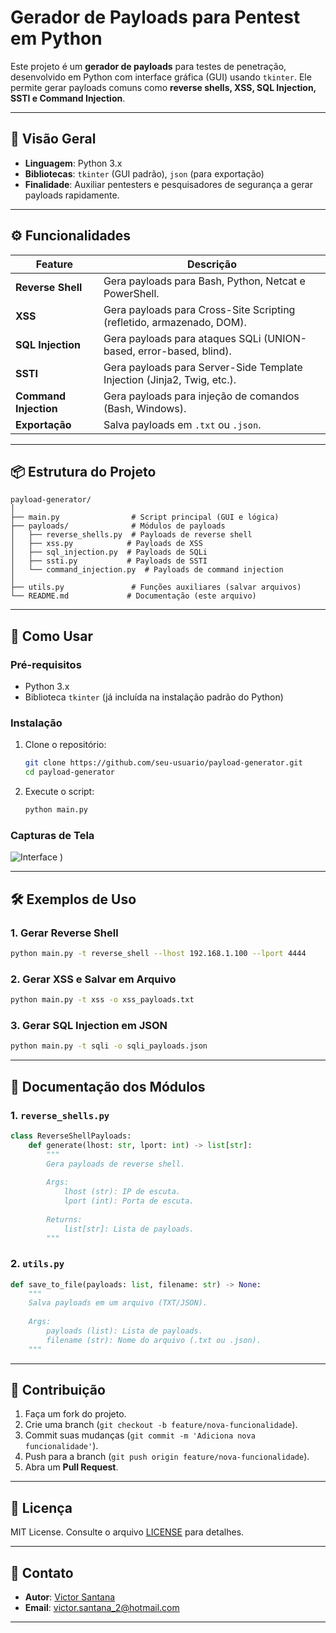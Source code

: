 # **Gerador de Payloads para Pentest em Python**

Este projeto é um **gerador de payloads** para testes de penetração, desenvolvido em Python com interface gráfica (GUI) usando `tkinter`. Ele permite gerar payloads comuns como **reverse shells, XSS, SQL Injection, SSTI e Command Injection**.

---

## **📌 Visão Geral**
- **Linguagem**: Python 3.x
- **Bibliotecas**: `tkinter` (GUI padrão), `json` (para exportação)
- **Finalidade**: Auxiliar pentesters e pesquisadores de segurança a gerar payloads rapidamente.

---

## **⚙️ Funcionalidades**
| Feature               | Descrição                                                                 |
|-----------------------|---------------------------------------------------------------------------|
| **Reverse Shell**     | Gera payloads para Bash, Python, Netcat e PowerShell.                     |
| **XSS**               | Gera payloads para Cross-Site Scripting (refletido, armazenado, DOM).     |
| **SQL Injection**     | Gera payloads para ataques SQLi (UNION-based, error-based, blind).        |
| **SSTI**              | Gera payloads para Server-Side Template Injection (Jinja2, Twig, etc.).  |
| **Command Injection** | Gera payloads para injeção de comandos (Bash, Windows).                  |
| **Exportação**        | Salva payloads em `.txt` ou `.json`.                                      |

---

## **📦 Estrutura do Projeto**
```plaintext
payload-generator/
│
├── main.py                # Script principal (GUI e lógica)
├── payloads/              # Módulos de payloads
│   ├── reverse_shells.py  # Payloads de reverse shell
│   ├── xss.py            # Payloads de XSS
│   ├── sql_injection.py  # Payloads de SQLi
│   ├── ssti.py           # Payloads de SSTI
│   └── command_injection.py  # Payloads de command injection
│
├── utils.py               # Funções auxiliares (salvar arquivos)
└── README.md             # Documentação (este arquivo)
```

---

## **🚀 Como Usar**
### **Pré-requisitos**
- Python 3.x
- Biblioteca `tkinter` (já incluída na instalação padrão do Python)

### **Instalação**
1. Clone o repositório:
   ```bash
   git clone https://github.com/seu-usuario/payload-generator.git
   cd payload-generator
   ```

2. Execute o script:
   ```bash
   python main.py
   ```

### **Capturas de Tela**
![Interface](https://github.com/user-attachments/assets/6661d9b4-0ae3-4d94-b534-45f6974c6a96)
)  

---

## **🛠️ Exemplos de Uso**
### **1. Gerar Reverse Shell**
```bash
python main.py -t reverse_shell --lhost 192.168.1.100 --lport 4444
```

### **2. Gerar XSS e Salvar em Arquivo**
```bash
python main.py -t xss -o xss_payloads.txt
```

### **3. Gerar SQL Injection em JSON**
```bash
python main.py -t sqli -o sqli_payloads.json
```

---

## **📝 Documentação dos Módulos**
### **1. `reverse_shells.py`**
```python
class ReverseShellPayloads:
    def generate(lhost: str, lport: int) -> list[str]:
        """
        Gera payloads de reverse shell.
        
        Args:
            lhost (str): IP de escuta.
            lport (int): Porta de escuta.
        
        Returns:
            list[str]: Lista de payloads.
        """
```

### **2. `utils.py`**
```python
def save_to_file(payloads: list, filename: str) -> None:
    """
    Salva payloads em um arquivo (TXT/JSON).
    
    Args:
        payloads (list): Lista de payloads.
        filename (str): Nome do arquivo (.txt ou .json).
    """
```

---

## **🔧 Contribuição**
1. Faça um fork do projeto.
2. Crie uma branch (`git checkout -b feature/nova-funcionalidade`).
3. Commit suas mudanças (`git commit -m 'Adiciona nova funcionalidade'`).
4. Push para a branch (`git push origin feature/nova-funcionalidade`).
5. Abra um **Pull Request**.

---

## **📜 Licença**
MIT License. Consulte o arquivo [LICENSE](LICENSE) para detalhes.

---

## **📌 Contato**
- **Autor**: [Victor Santana](https://github.com/Victor-Santana-2)
- **Email**: victor.santana_2@hotmail.com

---
